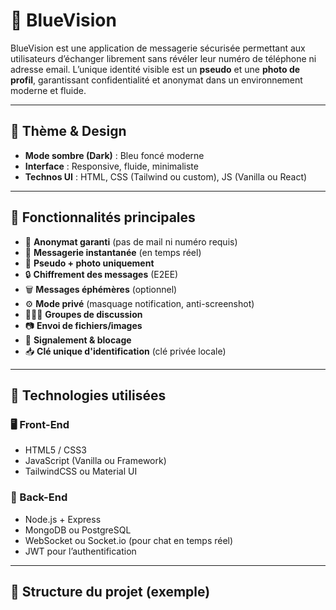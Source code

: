 # 💬 BlueVision

BlueVision est une application de messagerie sécurisée permettant aux utilisateurs d’échanger librement sans révéler leur numéro de téléphone ni adresse email. L’unique identité visible est un **pseudo** et une **photo de profil**, garantissant confidentialité et anonymat dans un environnement moderne et fluide.

---

## 🌌 Thème & Design

- **Mode sombre (Dark)** : Bleu foncé moderne
- **Interface** : Responsive, fluide, minimaliste
- **Technos UI** : HTML, CSS (Tailwind ou custom), JS (Vanilla ou React)

---

## 🚀 Fonctionnalités principales

- 🔐 **Anonymat garanti** (pas de mail ni numéro requis)
- 💬 **Messagerie instantanée** (en temps réel)
- 👤 **Pseudo + photo uniquement**
- 🔒 **Chiffrement des messages** (E2EE)
- 🗑️ **Messages éphémères** (optionnel)
- ⚙️ **Mode privé** (masquage notification, anti-screenshot)
- 🧑‍🤝‍🧑 **Groupes de discussion**
- 📷 **Envoi de fichiers/images**
- 📛 **Signalement & blocage**
- 📥 **Clé unique d'identification** (clé privée locale)

---

## 🧩 Technologies utilisées

### 🖥️ Front-End
- HTML5 / CSS3
- JavaScript (Vanilla ou Framework)
- TailwindCSS ou Material UI

### 🧠 Back-End
- Node.js + Express
- MongoDB ou PostgreSQL
- WebSocket ou Socket.io (pour chat en temps réel)
- JWT pour l’authentification

---

## 📂 Structure du projet (exemple)


